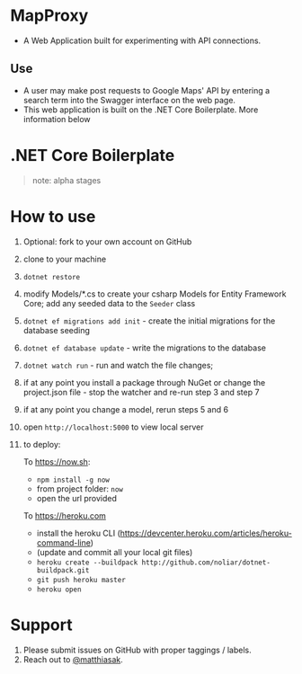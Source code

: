 # MapProxy
- A Web Application built for experimenting with API connections.
## Use
- A user may make post requests to Google Maps' API by entering a search term into the Swagger interface on the web page.
- This web application is built on the .NET Core Boilerplate. More information below



# .NET Core Boilerplate

> note: alpha stages

# How to use

1. Optional: fork to your own account on GitHub
2. clone to your machine
3. `dotnet restore`
4. modify Models/*.cs to create your csharp Models for Entity Framework Core; add any seeded data to the `Seeder` class
5. `dotnet ef migrations add init` - create the initial migrations for the database seeding
6. `dotnet ef database update` - write the migrations to the database
7. `dotnet watch run` - run and watch the file changes;
8. if at any point you install a package through NuGet or change the project.json file - stop the watcher and re-run step 3 and step 7
9. if at any point you change a model, rerun steps 5 and 6
10. open `http://localhost:5000` to view local server
11. to deploy:

    To https://now.sh:
    - `npm install -g now`
    - from project folder: `now`
    - open the url provided

    To https://heroku.com
    - install the heroku CLI (https://devcenter.heroku.com/articles/heroku-command-line)
    - (update and commit all your local git files)
    - `heroku create --buildpack http://github.com/noliar/dotnet-buildpack.git`
    - `git push heroku master`
    - `heroku open`

# Support

1. Please submit issues on GitHub with proper taggings / labels.
2. Reach out to [@matthiasak](https://twitter.com/matthiasak).
